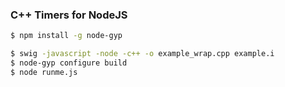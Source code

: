 ### C++ Timers for NodeJS 

```bash
$ npm install -g node-gyp
```

```bash 
$ swig -javascript -node -c++ -o example_wrap.cpp example.i 
$ node-gyp configure build 
$ node runme.js
```
